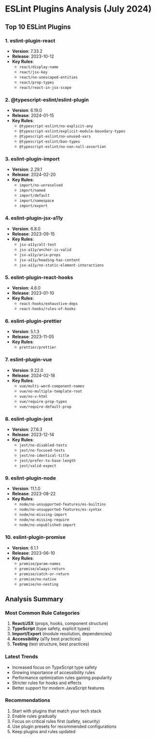 # ESLint Plugins Analysis (July 2024)

## Top 10 ESLint Plugins

### 1. eslint-plugin-react

- **Version**: 7.33.2
- **Release**: 2023-10-12
- **Key Rules**:
  - `react/display-name`
  - `react/jsx-key`
  - `react/no-unescaped-entities`
  - `react/prop-types`
  - `react/react-in-jsx-scope`

### 2. @typescript-eslint/eslint-plugin

- **Version**: 6.19.0
- **Release**: 2024-01-15
- **Key Rules**:
  - `@typescript-eslint/no-explicit-any`
  - `@typescript-eslint/explicit-module-boundary-types`
  - `@typescript-eslint/no-unused-vars`
  - `@typescript-eslint/ban-types`
  - `@typescript-eslint/no-non-null-assertion`

### 3. eslint-plugin-import

- **Version**: 2.29.1
- **Release**: 2024-02-20
- **Key Rules**:
  - `import/no-unresolved`
  - `import/named`
  - `import/default`
  - `import/namespace`
  - `import/export`

### 4. eslint-plugin-jsx-a11y

- **Version**: 6.8.0
- **Release**: 2023-09-15
- **Key Rules**:
  - `jsx-a11y/alt-text`
  - `jsx-a11y/anchor-is-valid`
  - `jsx-a11y/aria-props`
  - `jsx-a11y/heading-has-content`
  - `jsx-a11y/no-static-element-interactions`

### 5. eslint-plugin-react-hooks

- **Version**: 4.6.0
- **Release**: 2023-01-10
- **Key Rules**:
  - `react-hooks/exhaustive-deps`
  - `react-hooks/rules-of-hooks`

### 6. eslint-plugin-prettier

- **Version**: 5.1.3
- **Release**: 2023-11-05
- **Key Rules**:
  - `prettier/prettier`

### 7. eslint-plugin-vue

- **Version**: 9.22.0
- **Release**: 2024-02-18
- **Key Rules**:
  - `vue/multi-word-component-names`
  - `vue/no-multiple-template-root`
  - `vue/no-v-html`
  - `vue/require-prop-types`
  - `vue/require-default-prop`

### 8. eslint-plugin-jest

- **Version**: 27.6.3
- **Release**: 2023-12-14
- **Key Rules**:
  - `jest/no-disabled-tests`
  - `jest/no-focused-tests`
  - `jest/no-identical-title`
  - `jest/prefer-to-have-length`
  - `jest/valid-expect`

### 9. eslint-plugin-node

- **Version**: 11.1.0
- **Release**: 2023-08-22
- **Key Rules**:
  - `node/no-unsupported-features/es-builtins`
  - `node/no-unsupported-features/es-syntax`
  - `node/no-missing-import`
  - `node/no-missing-require`
  - `node/no-unpublished-import`

### 10. eslint-plugin-promise

- **Version**: 6.1.1
- **Release**: 2023-06-10
- **Key Rules**:
  - `promise/param-names`
  - `promise/always-return`
  - `promise/catch-or-return`
  - `promise/no-native`
  - `promise/no-nesting`

## Analysis Summary

### Most Common Rule Categories

1. **React/JSX** (props, hooks, component structure)
2. **TypeScript** (type safety, explicit types)
3. **Import/Export** (module resolution, dependencies)
4. **Accessibility** (a11y best practices)
5. **Testing** (test structure, best practices)

### Latest Trends

- Increased focus on TypeScript type safety
- Growing importance of accessibility rules
- Performance optimization rules gaining popularity
- Stricter rules for hooks and effects
- Better support for modern JavaScript features

### Recommendations

1. Start with plugins that match your tech stack
2. Enable rules gradually
3. Focus on critical rules first (safety, security)
4. Use plugin presets for recommended configurations
5. Keep plugins and rules updated
